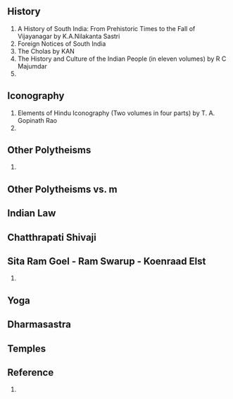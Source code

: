 ## History
1) A History of South India: From Prehistoric Times to the Fall of Vijayanagar by K.A.Nilakanta Sastri
2) Foreign Notices of South India
3) The Cholas by KAN
4) The History and Culture of the Indian People (in eleven volumes) by R C Majumdar
5) 

## Iconography
1) Elements of Hindu Iconography (Two volumes in four parts) by T. A. Gopinath Rao
2)

## Other Polytheisms
1) 

## Other Polytheisms vs. m

## Indian Law

## Chatthrapati Shivaji

## Sita Ram Goel - Ram Swarup - Koenraad Elst
1)

## Yoga

## Dharmasastra

## Temples

## Reference
1) 



